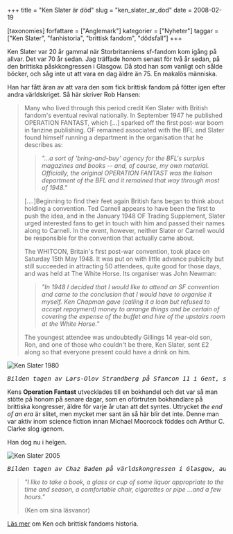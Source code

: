 +++
title = "Ken Slater är död"
slug = "ken_slater_ar_dod"
date = 2008-02-19

[taxonomies]
forfattare = ["Anglemark"]
kategorier = ["Nyheter"]
taggar = ["Ken Slater", "fanhistoria", "brittisk fandom", "dödsfall"]
+++

Ken Slater var 20 år gammal när Storbritanniens sf-fandom kom igång på allvar. Det var 70 år sedan. Jag träffade honom senast för två år sedan, på den brittiska påskkongressen i Glasgow. Då stod han som vanligt och sålde böcker, och såg inte ut att vara en dag äldre än 75. En makalös människa.

Han har fått äran av att vara den som fick brittisk fandom på fötter igen efter andra världskriget. Så här skriver Rob Hansen:
<blockquote> Many who lived through this period credit Ken Slater with British fandom's eventual revival nationally. In September 1947 he published OPERATION FANTAST, which [...] sparked off the first post-war boom in fanzine publishing. OF remained associated with the BFL and Slater found himself running a department in the organisation that he describes as:
<blockquote><em>    "...a sort of 'bring-and-buy' agency for the BFL's surplus magazines and books -- and, of course, my own material. Officially, the original OPERATION FANTAST was the liaison department of the BFL and it remained that way through most of 1948."</em></blockquote>
[....]Beginning to find their feet again British fans began to think about holding a convention. Ted Carnell appears to have been the first to push the idea, and in the January 1948 OF Trading Supplement, Slater urged interested fans to get in touch with him and passed their names along to Carnell. In the event, however, neither Slater or Carnell would be responsible for the convention that actually came about.

The WHITCON, Britain's first post-war convention, took place on Saturday 15th May 1948. It was put on with little advance publicity but still succeeded in attracting 50 attendees, quite good for those days, and was held at The White Horse. Its organiser was John Newman:
<blockquote><em>    "In 1948 I decided that I would like to attend an SF convention and came to the conclusion that I would have to organise it myself. Ken Chapman gave (calling it a loan but refused to accept repayment) money to arrange things and be certain of covering the expense of the buffet and hire of the upstairs room at the White Horse."</em></blockquote>
The youngest attendee was undoubtedly Gillings 14 year-old son, Ron, and one of those who couldn't be there, Ken Slater, sent £2 along so that everyone present could have a drink on him.</blockquote>
<img src="__FIXME__/wp-content/uploads/2008/02/slater1980.jpg" alt="Ken Slater 1980" />
<pre><em>Bilden tagen av Lars-Olov Strandberg på Sfancon 11 i Gent, september 1980</em></pre>
Kens <strong>Operation Fantast</strong> utvecklades till en bokhandel  och det var så man stötte på honom på senare dagar, som en oförtruten bokhandlare på brittiska kongresser, äldre för varje år utan att det syntes. Uttrycket <em>the end of an era</em> är slitet, men mycket mer sant än så här blir det inte. Denne man var aktiv inom science fiction innan Michael Moorcock föddes och Arthur C. Clarke slog igenom.

Han dog nu i helgen.

<img src="__FIXME__/wp-content/uploads/2008/02/slater2005.jpg" alt="Ken Slater 2005" />
<pre><em>Bilden tagen av Chaz Baden på världskongressen i Glasgow, augusti 2005</em></pre>
<blockquote><em>"I like to take a book, a glass or cup of some liquor appropriate to the time and season, a comfortable chair, cigarettes or pipe ...and a few hours."</em>

(Ken om sina läsvanor)</blockquote>
<a href="http://www.dcs.gla.ac.uk/SF-Archives/Then/Index.html" title="Then - a history-in-progress of British science fiction fandom">Läs mer</a> om Ken och brittisk fandoms historia.
